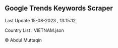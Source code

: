 

## Google Trends Keywords Scraper 
 
Last Update 15-08-2023 , 13:15:12

Country List :
VIETNAM.json



© Abdul Muttaqin 
